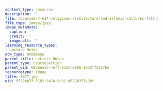 ```yaml
---
content_type: resource
description: ''
file: /courses/4-614-religious-architecture-and-islamic-cultures-fall-2002/5f28b07f5182542b9e2105270757e89f_2077.jpg
file_type: image/jpeg
image_metadata:
  caption: ''
  credit: ''
  image-alt: ''
learning_resource_types:
- Lecture Notes
ocw_type: OCWImage
parent_title: Lecture Notes
parent_type: CourseSection
parent_uid: 68abeaab-4eff-532c-e858-18d3ffb567bd
resourcetype: Image
title: 2077.jpg
uid: 5f28b07f-5182-542b-9e21-05270757e89f
---
```

